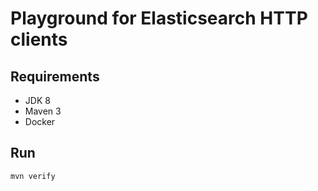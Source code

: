 # Playground for Elasticsearch HTTP clients

## Requirements

* JDK 8
* Maven 3
* Docker

## Run

```
mvn verify
```